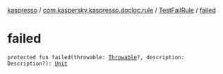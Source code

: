 [kaspresso](../../index.md) / [com.kaspersky.kaspresso.docloc.rule](../index.md) / [TestFailRule](index.md) / [failed](./failed.md)

# failed

`protected fun failed(throwable: `[`Throwable`](https://kotlinlang.org/api/latest/jvm/stdlib/kotlin/-throwable/index.html)`?, description: Description?): `[`Unit`](https://kotlinlang.org/api/latest/jvm/stdlib/kotlin/-unit/index.html)